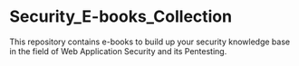 # Security_E-books_Collection
This repository contains e-books to build up your security knowledge base in the field of Web Application Security and its Pentesting.
